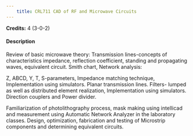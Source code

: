 ```yaml
---
    title: CRL711 CAD of RF and Microwave Circuits
---
```

**Credits:** 4 (3-0-2)



#### Description 
Review of basic microwave theory: Transmission lines-concepts of characteristics impedance, reflection coefficient, standing and propagating waves, equivalent circuit. Smith chart, Network analysis:

Z, ABCD, Y, T, S-parameters, Impedance matching technique, Implementation using simulators. Planar transmission lines. Filters- lumped as well as distributed element realization, Implementation using simulators. Direction couplers and Power divider.

Familiarization of photolithography process, mask making using intellicad and measurement using Automatic Network Analyzer in the laboratory classes. Design, optimization, fabrication and testing of Microstrip components and determining equivalent circuits.